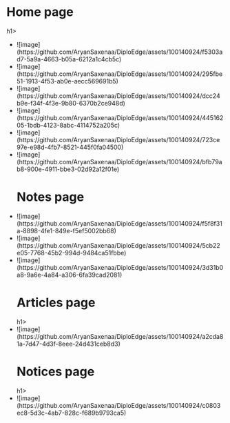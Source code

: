 
<h1>Home page</h1>h1>
<ul>
<li>![image](https://github.com/AryanSaxenaa/DiploEdge/assets/100140924/f5303ad7-5a9a-4663-b05a-6212a1c4cb5c)</li>
<li>![image](https://github.com/AryanSaxenaa/DiploEdge/assets/100140924/295fbe51-1913-4f53-ab0e-aecc569691b5)</li>
<li>![image](https://github.com/AryanSaxenaa/DiploEdge/assets/100140924/dcc24b9e-f34f-4f3e-9b80-6370b2ce948d)</li>
<li>![image](https://github.com/AryanSaxenaa/DiploEdge/assets/100140924/44516205-1bdb-4123-8abc-4114752a205c)</li>
<li>![image](https://github.com/AryanSaxenaa/DiploEdge/assets/100140924/723ce97e-e98d-4fb7-8521-445f0fa04500)</li>
<li>![image](https://github.com/AryanSaxenaa/DiploEdge/assets/100140924/bfb79ab8-900e-4911-bbe3-02d92a12f01e)</li>
</ul>
<ul>
<h1>Notes page</h1>
<li>![image](https://github.com/AryanSaxenaa/DiploEdge/assets/100140924/f5f8f31a-8898-4fe1-849e-f5ef5002bb68)</li>
<li>![image](https://github.com/AryanSaxenaa/DiploEdge/assets/100140924/5cb22e05-7768-45b2-994d-9484ca51fbbe)</li>
<li>![image](https://github.com/AryanSaxenaa/DiploEdge/assets/100140924/3d31b0a8-9a6e-4a84-a306-6fa39cad2081)</li>
</ul>
<ul>
<h1>Articles page</h1>h1>
<li>![image](https://github.com/AryanSaxenaa/DiploEdge/assets/100140924/a2cda81a-7d47-4d3f-8eee-24d431ceb8d3)</li>
</ul>
<ul>
<h1>Notices page</h1>h1>
<li>![image](https://github.com/AryanSaxenaa/DiploEdge/assets/100140924/c0803ec8-5d3c-4ab7-828c-f689b9793ca5)</li>
</ul>
